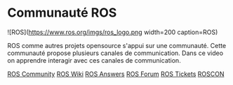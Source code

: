# Communauté ROS
![ROS](https://www.ros.org/imgs/ros_logo.png width=200 caption=ROS)

ROS comme autres projets opensource s'appui sur une communauté. 
Cette communauté propose plusieurs canales de communication. 
Dans ce video on apprendre interagir avec ces canales de communication. 


[ROS Community](https://www.ros.org/blog/community/)
[ROS Wiki](https://wiki.ros.org/)
[ROS Answers](https://answers.ros.org/questions/)
[ROS Forum](https://discourse.ros.org/)
[ROS Tickets](https://wiki.ros.org/Tickets)
[ROSCON](https://roscon.ros.org/)

